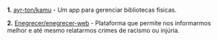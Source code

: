 **1.** [ayr-ton/kamu](https://github.com/ayr-ton/kamu) - Um app para gerenciar bibliotecas físicas.

**2.** [Enegrecer/enegrecer-web](https://github.com/Enegrecer/enegrecer-web) - Plataforma que permite nos informarmos melhor e até mesmo relatarmos crimes de racismo ou injúria.
